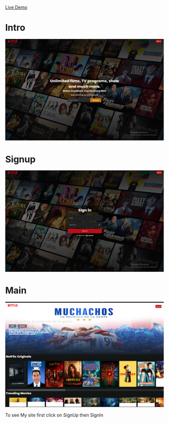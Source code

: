 [Live Demo](https://netflix-clone-3e25b.web.app/)

# Intro
![alt text](public/netflix1.png)
# Signup
![alt text](public/netflix2.png)
# Main
![alt text](public/Netflix.png)


To see My site first click on SignUp then SignIn